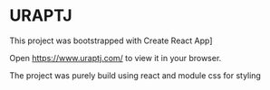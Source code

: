 # URAPTJ

This project was bootstrapped with Create React App]

Open https://www.uraptj.com/ to view it in your browser.

The project was purely build using react and module css for styling

